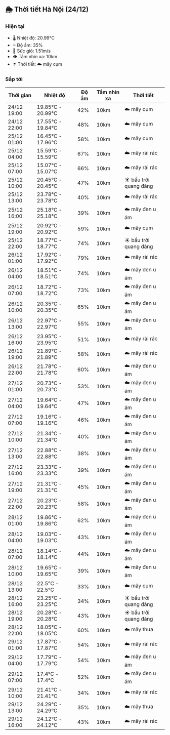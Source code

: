 ## 🌦️ Thời tiết Hà Nội (24/12)

### Hiện tại

- 🌡️ Nhiệt độ: 20.99℃
- 💦 Độ ẩm: 35%
- 💨 Sức gió: 1.51m/s
- 👁️ Tầm nhìn xa: 10km
- ☂️ Thời tiết: ☁️ mây cụm

### Sắp tới

| Thời gian | Nhiệt độ | Độ ẩm | Tầm nhìn xa | Thời tiết |
| --- | --- | --- | --- | --- |
| 24/12 19:00 | 19.85℃ - 20.99℃ | 42% | 10km | ☁️ mây cụm |
| 24/12 22:00 | 17.55℃ - 19.84℃ | 48% | 10km | ☁️ mây cụm |
| 25/12 01:00 | 16.45℃ - 17.96℃ | 58% | 10km | ☁️ mây cụm |
| 25/12 04:00 | 15.59℃ - 15.59℃ | 67% | 10km | ☁️ mây rải rác |
| 25/12 07:00 | 15.07℃ - 15.07℃ | 66% | 10km | ☁️ mây rải rác |
| 25/12 10:00 | 20.45℃ - 20.45℃ | 47% | 10km | ☀️ bầu trời quang đãng |
| 25/12 13:00 | 23.78℃ - 23.78℃ | 40% | 10km | ☁️ mây rải rác |
| 25/12 16:00 | 25.18℃ - 25.18℃ | 39% | 10km | ☁️ mây đen u ám |
| 25/12 19:00 | 20.92℃ - 20.92℃ | 59% | 10km | ☁️ mây cụm |
| 25/12 22:00 | 18.77℃ - 18.77℃ | 74% | 10km | ☀️ bầu trời quang đãng |
| 26/12 01:00 | 17.92℃ - 17.92℃ | 79% | 10km | ☁️ mây rải rác |
| 26/12 04:00 | 18.51℃ - 18.51℃ | 74% | 10km | ☁️ mây đen u ám |
| 26/12 07:00 | 18.72℃ - 18.72℃ | 73% | 10km | ☁️ mây đen u ám |
| 26/12 10:00 | 20.35℃ - 20.35℃ | 65% | 10km | ☁️ mây đen u ám |
| 26/12 13:00 | 22.97℃ - 22.97℃ | 55% | 10km | ☁️ mây đen u ám |
| 26/12 16:00 | 23.95℃ - 23.95℃ | 51% | 10km | ☁️ mây rải rác |
| 26/12 19:00 | 21.89℃ - 21.89℃ | 58% | 10km | ☁️ mây rải rác |
| 26/12 22:00 | 21.78℃ - 21.78℃ | 60% | 10km | ☁️ mây đen u ám |
| 27/12 01:00 | 20.73℃ - 20.73℃ | 53% | 10km | ☁️ mây đen u ám |
| 27/12 04:00 | 19.64℃ - 19.64℃ | 47% | 10km | ☁️ mây đen u ám |
| 27/12 07:00 | 19.16℃ - 19.16℃ | 46% | 10km | ☁️ mây đen u ám |
| 27/12 10:00 | 21.34℃ - 21.34℃ | 40% | 10km | ☁️ mây đen u ám |
| 27/12 13:00 | 22.88℃ - 22.88℃ | 38% | 10km | ☁️ mây đen u ám |
| 27/12 16:00 | 23.33℃ - 23.33℃ | 39% | 10km | ☁️ mây đen u ám |
| 27/12 19:00 | 21.31℃ - 21.31℃ | 45% | 10km | ☁️ mây đen u ám |
| 27/12 22:00 | 20.23℃ - 20.23℃ | 58% | 10km | ☁️ mây đen u ám |
| 28/12 01:00 | 19.86℃ - 19.86℃ | 62% | 10km | ☁️ mây đen u ám |
| 28/12 04:00 | 19.03℃ - 19.03℃ | 43% | 10km | ☁️ mây đen u ám |
| 28/12 07:00 | 18.14℃ - 18.14℃ | 44% | 10km | ☁️ mây đen u ám |
| 28/12 10:00 | 19.65℃ - 19.65℃ | 39% | 10km | ☁️ mây đen u ám |
| 28/12 13:00 | 22.5℃ - 22.5℃ | 33% | 10km | ☁️ mây cụm |
| 28/12 16:00 | 23.25℃ - 23.25℃ | 34% | 10km | ☀️ bầu trời quang đãng |
| 28/12 19:00 | 20.28℃ - 20.28℃ | 43% | 10km | ☀️ bầu trời quang đãng |
| 28/12 22:00 | 18.05℃ - 18.05℃ | 60% | 10km | ☁️ mây thưa |
| 29/12 01:00 | 17.87℃ - 17.87℃ | 54% | 10km | ☁️ mây rải rác |
| 29/12 04:00 | 17.79℃ - 17.79℃ | 54% | 10km | ☁️ mây đen u ám |
| 29/12 07:00 | 17.4℃ - 17.4℃ | 52% | 10km | ☁️ mây đen u ám |
| 29/12 10:00 | 21.41℃ - 21.41℃ | 34% | 10km | ☁️ mây rải rác |
| 29/12 13:00 | 24.29℃ - 24.29℃ | 35% | 10km | ☁️ mây thưa |
| 29/12 16:00 | 24.12℃ - 24.12℃ | 43% | 10km | ☁️ mây rải rác |
